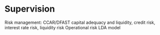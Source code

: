 # Supervision
 Risk management: CCAR/DFAST capital adequacy and liquidity, credit risk, interest rate risk, liquidity risk
Operational risk LDA model
